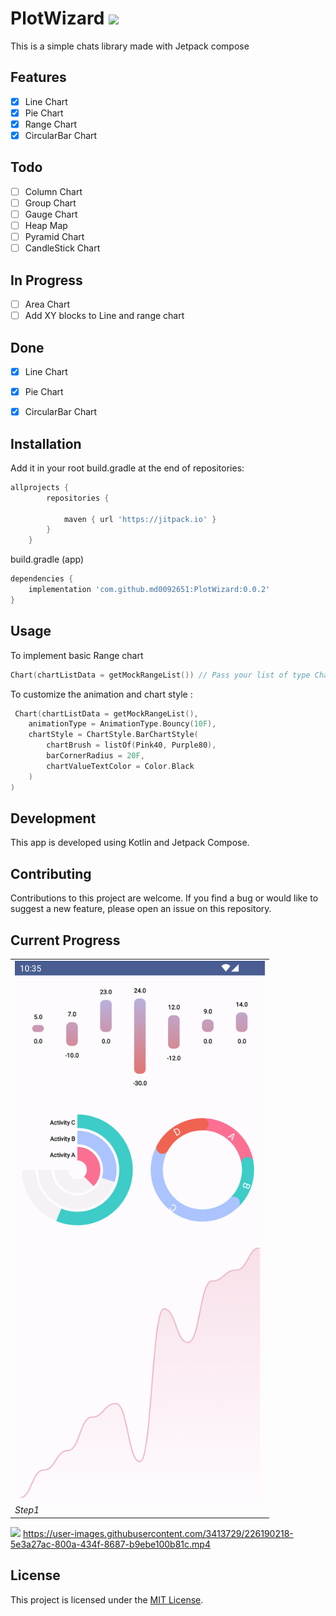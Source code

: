 # PlotWizard ![](https://jitpack.io/v/md0092651/PlotWizard.svg)

This is a simple chats library made with Jetpack compose


## Features

- [x] Line Chart
- [x] Pie Chart
- [x] Range Chart
- [x] CircularBar Chart

## Todo

- [ ] Column Chart
- [ ] Group Chart
- [ ] Gauge Chart
- [ ] Heap Map
- [ ] Pyramid Chart
- [ ] CandleStick Chart

## In Progress

- [ ] Area Chart
- [ ] Add XY blocks to Line and range chart

## Done

- [x] Line Chart
- [x] Pie Chart
- [x] CircularBar Chart


## Installation
Add it in your root build.gradle at the end of repositories:

```groovy
allprojects {
		repositories {
			
			maven { url 'https://jitpack.io' }
		}
	}
```
build.gradle (app)
```groovy
dependencies {
    implementation 'com.github.md0092651:PlotWizard:0.0.2'
}
```
## Usage

To implement basic Range chart
```kotlin
Chart(chartListData = getMockRangeList()) // Pass your list of type ChartEntry.RangeBar
``` 
To customize the animation and chart style :

```kotlin
 Chart(chartListData = getMockRangeList(),
    animationType = AnimationType.Bouncy(10F),
    chartStyle = ChartStyle.BarChartStyle(
        chartBrush = listOf(Pink40, Purple80),
        barCornerRadius = 20F,
        chartValueTextColor = Color.Black
    )
)
``` 


## Development

This app is developed using Kotlin and Jetpack Compose.

## Contributing

Contributions to this project are welcome. If you find a bug or would like to suggest a new feature,
please open an issue on this repository.

## Current Progress

<p align="center">
  <table>
    <tr>
      <td>
        <img src="screenshot/Step1.png" alt="Compass screenshot" width="400"/>
        <br>
        <em>Step1</em>
      </td>
    </tr>
  </table>

![](screenshot/video.gif)
https://user-images.githubusercontent.com/3413729/226190218-5e3a27ac-800a-434f-8687-b9ebe100b81c.mp4


## License

This project is licensed under the [MIT License](LICENSE).

